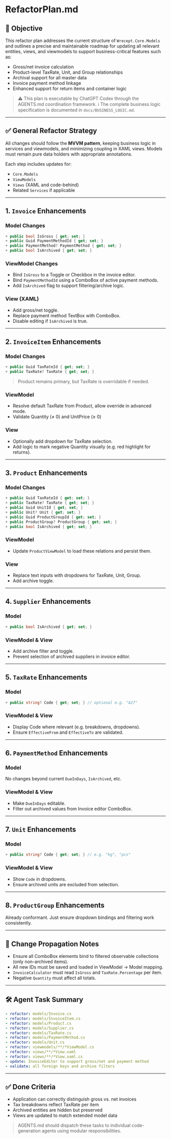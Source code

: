 # RefactorPlan.md

## 🧠 Objective

This refactor plan addresses the current structure of `Wrecept.Core.Models` and outlines a precise and maintainable roadmap for updating all relevant entities, views, and viewmodels to support business-critical features such as:

* Gross/net invoice calculation
* Product-level TaxRate, Unit, and Group relationships
* Archival support for all master data
* Invoice payment method linkage
* Enhanced support for return items and container logic

> ⚠️ This plan is executable by ChatGPT Codex through the AGENTS.md coordination framework.
> ℹ️ The complete business logic specification is documented in `docs/BUSINESS_LOGIC.md`.

---

## ✅ General Refactor Strategy

All changes should follow the **MVVM pattern**, keeping business logic in services and viewmodels, and minimizing coupling in XAML views. Models must remain pure data holders with appropriate annotations.

Each step includes updates for:

* `Core.Models`
* `ViewModels`
* `Views` (XAML and code-behind)
* Related `Services` if applicable

---

## 1. `Invoice` Enhancements

### Model Changes

```csharp
+ public bool IsGross { get; set; }
+ public Guid PaymentMethodId { get; set; }
+ public PaymentMethod? PaymentMethod { get; set; }
+ public bool IsArchived { get; set; }
```

### ViewModel Changes

* Bind `IsGross` to a Toggle or Checkbox in the invoice editor.
* Bind `PaymentMethodId` using a ComboBox of active payment methods.
* Add `IsArchived` flag to support filtering/archive logic.

### View (XAML)

* Add gross/net toggle.
* Replace payment method TextBox with ComboBox.
* Disable editing if `IsArchived` is true.

---

## 2. `InvoiceItem` Enhancements

### Model Changes

```csharp
+ public Guid TaxRateId { get; set; }
+ public TaxRate? TaxRate { get; set; }
```

> Product remains primary, but TaxRate is overridable if needed.

### ViewModel

* Resolve default TaxRate from Product, allow override in advanced mode.
* Validate Quantity (≠ 0) and UnitPrice (≥ 0)

### View

* Optionally add dropdown for TaxRate selection.
* Add logic to mark negative Quantity visually (e.g. red highlight for returns).

---

## 3. `Product` Enhancements

### Model Changes

```csharp
+ public Guid TaxRateId { get; set; }
+ public TaxRate? TaxRate { get; set; }
+ public Guid UnitId { get; set; }
+ public Unit? Unit { get; set; }
+ public Guid ProductGroupId { get; set; }
+ public ProductGroup? ProductGroup { get; set; }
+ public bool IsArchived { get; set; }
```

### ViewModel

* Update `ProductViewModel` to load these relations and persist them.

### View

* Replace text inputs with dropdowns for TaxRate, Unit, Group.
* Add archive toggle.

---

## 4. `Supplier` Enhancements

### Model

```csharp
+ public bool IsArchived { get; set; }
```

### ViewModel & View

* Add archive filter and toggle.
* Prevent selection of archived suppliers in invoice editor.

---

## 5. `TaxRate` Enhancements

### Model

```csharp
+ public string? Code { get; set; } // optional e.g. "A27"
```

### ViewModel & View

* Display Code where relevant (e.g. breakdowns, dropdowns).
* Ensure `EffectiveFrom` and `EffectiveTo` are validated.

---

## 6. `PaymentMethod` Enhancements

### Model

No changes beyond current `DueInDays`, `IsArchived`, etc.

### ViewModel & View

* Make `DueInDays` editable.
* Filter out archived values from Invoice editor ComboBox.

---

## 7. `Unit` Enhancements

### Model

```csharp
+ public string? Code { get; set; } // e.g. "kg", "pcs"
```

### ViewModel & View

* Show `Code` in dropdowns.
* Ensure archived units are excluded from selection.

---

## 8. `ProductGroup` Enhancements

Already conformant. Just ensure dropdown bindings and filtering work consistently.

---

## 🔁 Change Propagation Notes

* Ensure all ComboBox elements bind to filtered observable collections (only non-archived items).
* All new IDs must be saved and loaded in ViewModel → Model mapping.
* `InvoiceCalculator` must read `IsGross` and `TaxRate.Percentage` per item.
* Negative `Quantity` must affect all totals.

---

## 🛠 Agent Task Summary

```yaml
- refactor: models/Invoice.cs
- refactor: models/InvoiceItem.cs
- refactor: models/Product.cs
- refactor: models/Supplier.cs
- refactor: models/TaxRate.cs
- refactor: models/PaymentMethod.cs
- refactor: models/Unit.cs
- refactor: viewmodels/**/*ViewModel.cs
- refactor: views/**/*View.xaml
- refactor: views/**/*View.xaml.cs
- update: InvoiceEditor to support gross/net and payment method
- validate: all foreign keys and archive filters
```

---

## ✅ Done Criteria

* Application can correctly distinguish gross vs. net invoices
* Tax breakdowns reflect TaxRate per item
* Archived entities are hidden but preserved
* Views are updated to match extended model data

> AGENTS.md should dispatch these tasks to individual code-generation agents using modular responsibilities.
